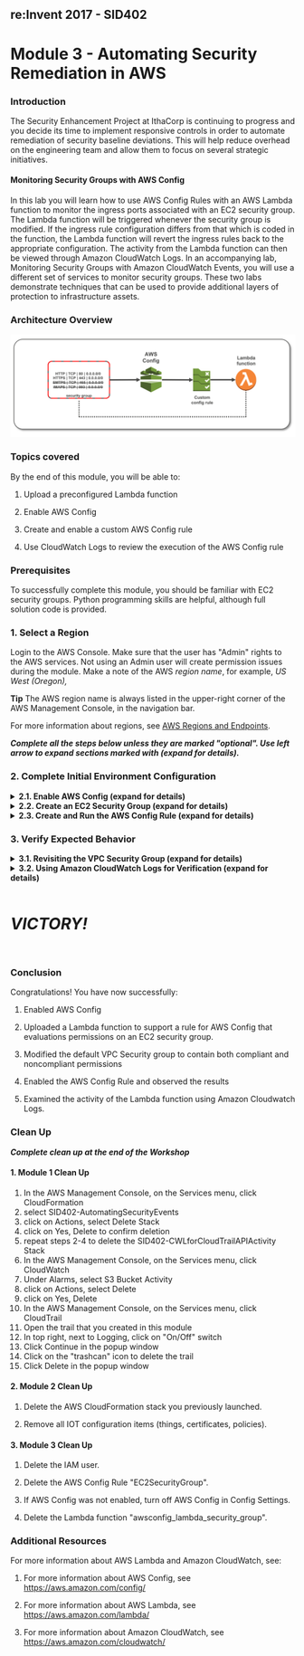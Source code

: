 ## re:Invent 2017 - SID402

# Module 3 - Automating Security Remediation in AWS

### Introduction

The Security Enhancement Project at IthaCorp is continuing to progress and you decide its time to implement responsive controls in order to automate remediation of security baseline deviations. This will help reduce overhead on the engineering team and allow them to focus on several strategic initiatives.

#### Monitoring Security Groups with AWS Config

In this lab you will learn how to use AWS Config Rules with an AWS Lambda function to monitor the ingress ports associated with an EC2 security group.   The Lambda function will be triggered whenever the security group is modified.  If the ingress rule configuration differs from that which is coded in the function, the Lambda function will revert the ingress rules back to the appropriate configuration.  The activity from the Lambda function can then be viewed through Amazon CloudWatch Logs.  In an accompanying lab, Monitoring Security Groups with Amazon CloudWatch Events, you will use a different set of services to monitor security groups.  These two labs demonstrate techniques that can be used to provide additional layers of protection to infrastructure assets.

### Architecture Overview

![](./images/diagramm3.png)

### Topics covered

By the end of this module, you will be able to:

1.  Upload a preconfigured Lambda function

2.  Enable AWS Config

3.  Create and enable a custom AWS Config rule

4.  Use CloudWatch Logs to review the execution of the AWS Config rule

### Prerequisites

To successfully complete this module, you should be familiar with EC2 security groups. Python programming skills are helpful, although full solution code is provided.

### 1. Select a Region

Login to the AWS Console. Make sure that the user has "Admin" rights to the AWS services. Not using an Admin user will create permission issues during the module. Make a note of the AWS *region name*, for example, *US West (Oregon),*

**Tip** The AWS region name is always listed in the upper-right corner of the AWS Management Console, in the navigation bar.

For more information about regions, see [AWS Regions and Endpoints](http://docs.aws.amazon.com/general/latest/gr/rande.html).

___Complete all the steps below unless they are marked "optional". Use left arrow to expand sections marked with (expand for details).___

### 2. Complete Initial Environment Configuration

<details>
<summary><strong>2.1. Enable AWS Config (expand for details)
</strong></summary><p>
<br/>

- __2.1.1.__  On the **Services** menu, click **Config**.

- __2.1.2.__  Click **Get Started** if you see a button with that text, else click
    **Settings**.

- __2.1.3.__  Under Resource types to record, *uncheck* the box **Record all resources supported in this region**.

- __2.1.4.__  Click inside of the **Specific types** box. A scroll box field will appear. Scroll down to the EC2 section and click **SecurityGroup**. You should see **EC2: Security Group** appear in the **Specific types** box. Click outside of the box to close the scroll box field.

- __2.1.5.__  Under **Amazon S3 bucket**, select **Create a bucket**. In the **Bucket name** field, use the default name that is provided. Leave the **Prefix (optional)** text box empty. *Make sure that the Bucket Name is not already created else you will get a bucket already exist error.*

- __2.1.6.__  Under **AWS Config Role**, select **Create a Role**. In the **Role name** field, use the default name that is provided.

- __2.1.7.__  Click the **Next** button at the bottom right of the web page.

- __2.1.8.__  On the **AWS Config Rules** page, do not select any rules. You will add a custom rule later. Click **Next**.

- __2.1.9.__  On the **Review** page, click **Confirm.** After a while, you will see the **Config Dashboard** page appear.

![](./images/image3.png)




</details>

<details>
<summary><strong>2.2. Create an EC2 Security Group (expand for details)
</strong></summary><p>
<br/>

- __2.2.1.__ Click the **Services** menu and select **VPC.** The **VPC Dashboard** will appear.

- __2.2.2.__ On the left hand side of the window click **Security Groups**.

- __2.2.3.__ Click **Create Security Group button**.

- __2.2.4.__ In the **Name tag** text box, enter "SID402Module3SG". The **Group name** text box should populate automatically.

- __2.2.5.__ In the Description text box, enter Module 3 Security Group. Keep the default VPC in the **VPC** drop down list.

- __2.2.6.__	Click **Yes, Create** button.

- __2.2.7.__	Select the **SID402Module3SG** Security Group.

- __2.2.8.__	Click on the **Inbound Rules** tab and click the **Edit** button.

- __2.2.9.__	Add the Inbound Rules. Your Inbound Rules should look like this:

<p/>

![](./images/image4.png)

<p/>

You have now set up the ingress configuration of the default security
</details>

<details>
<summary><strong>2.3. Create and Run the AWS Config Rule (expand for details)
</strong></summary><p>
<br/>

- __2.3.1.__ Click on the **Services** menu and select **Config.** The AWS Config page will appear.

- __2.3.2.__  On the left side of the window, click **Rules**. On the bottom of the window, you should see “*No rules. Click Add rule to create a rule”.* Go ahead and click the **Add rule** button. The **Add rule** page will appear.

- __2.3.3.__ Click the **Add custom rule** button.

- __2.3.4.__ In the **Name** field, enter **EC2SecurityGroup**.

- __2.3.5.__ In the Description field enter “Restrict ingress ports to HTTP and
    HTTPS”.

- __2.3.6.__ Click the **Create AWS Lambda function** link. Click **Author From
    Scratch** button.

- __2.3.7.__ In the Name field enter **awsconfig_lambda_security_group**.

- __2.3.8.__ In the **Role** field select **Create a custom role** and a new page
    window will appear.

- __2.3.9.__ In the **IAM Role** field, select **Create new IAM Role** and in the **Role Name** field enter **awsconfig_lambda_ec2_security_group_role**.

- __2.3.10.__ Click on **View Policy Document** to open the policy window and then click on the **Edit** link. Click **Ok** if a warning message appears about reading the documentation.

- __2.3.11.__ In the policy window erase the existing content and enter the following:

````
{
    "Version": "2012-10-17",
    "Statement": [
        {
            "Effect": "Allow",
            "Action": [
                "logs:CreateLogGroup",
                "logs:CreateLogStream",
                "logs:PutLogEvents"
            ],
            "Resource": "arn:aws:logs:*:*:*"
        },
        {
            "Effect": "Allow",
            "Action": [
                "config:PutEvaluations",
                "ec2:DescribeSecurityGroups",
                "ec2:AuthorizeSecurityGroupIngress",
                "ec2:RevokeSecurityGroupIngress"
            ],
            "Resource": "*"
        }
    ]
}
````

- __2.3.12.__ Click the **Allow** button. The page will close and you will return to the Lambda **Basic Information** page.

- __2.3.13.__ Click **Create function**

- __2.3.14.__ For Runtime select **Python 2.7**.

- __2.3.15.__ For Code entry type select **Upload a file from Amazon S3**

- __2.3.16.__ Click the Upload button under Function Package and upload the [awsconfig_lambda_security_group.zip](https://s3-us-west-2.amazonaws.com/sid402-artifacts/lambda/awsconfig_lambda_security_group.py.zip) file.

- __2.3.17.__ In the Handler field enter **awsconfig_lambda_security_group.lambda_handler**.

- __2.3.18.__ Let the **Memory (MB)** field under Basic Settings field with the default value of 128.

- __2.3.19.__ In the **Timeout** fields, set **min** to 1 and **sec** to 0. Lambda functions can run for a maximum of five minutes. This is particular function typically takes less than five seconds to run so allowing one minute should be more than adequate.

- __2.3.20.__ For **VPC** under Network tab, accept the default value of **No VPC**.

- __2.3.21.__ Click “Save” button.

- __2.3.22.__ You should see Python code that looks similar to what appears below. If you don’t see code, revisit the work you did in steps 14 and 15. The part of the handler name to the left of the period must match the file name.

![](./images/image5.png)

Let’s take a look at a few things in the code. Scroll down to where you see the value **REQUIRED_PERMISSIONS**.

![](./images/image6.png)

This is an array of desired ingress IP Permissions in the format used by the **describe_security_groups()** API call which is used later in the code. Notice that the array only contains permissions for HTTP (TCP port 80) and HTTPS (TCP port 443). It does not contain the permissions we added for SMTPS (TCP port 465) and IMAPS (TCP port 993).

If the ingress permissions contain anything other than the permissions in this array, the code uses the
**authorize_security_group_ingress()** and **revoke_security_group_ingress()** calls to add or remove
permissions as appropriate. Therefore, we should expect that the SMTPS (TCP port 465) and IMAPS (TCP port 993) permissions should be removed when we run this function.

- __2.3.23.__ On the upper right part of the page you should some text following **ARN**. Copy the text beginning with **arn:aws:lambda** all the way to the end into scratch text file or leave it in your copy/paste buffer. It should look something like this: *arn:aws:lambda:us-west-2:account number:function:awsconfig_lambda_security_group*

 Go back to the **AWS Config** page that should still be open to **Add custom rule**.

 __Note:__ If you closed the AWS Config page accidentally, then go back to the Lambda page you were just on and click **Services** and select **Config** and do steps 2.1-2.5 again and then continue below.

- __2.3.24.__ In the **AWS Lambda function ARN** field, enter the **arn:aws:lambda** value that you copied in the previous step.

- __2.3.25.__ For Trigger type select **Configuration changes**.

- __2.3.26.__ For **Scope of changes** select the radio box for **Resources**. Click in the **Resources** text box scroll box will appear.

- __2.3.27.__ Pick **EC2: SecurityGroup**. Leave **Resource identifier** empty since we only have one security group in this module.

- __2.3.28.__ In **Rule parameters**, in the **Key** field enter **debug** and in the **Value** field enter **true** to generate additional data you can look at later if you choose.

- __2.3.29.__ Click **Save**. You will return to the AWS Config Rules page. Under the **Compliance** column, you will see the function has been submitted for an initial evaluation. This initial evaluation may take several minutes to complete. This same evaluation will also take place whenever the security group is changed again in the future. Click the refresh button periodically as well to update the evaluation status.

![](./images/image7.png)

- __2.3.30.__ Once the compliance evaluation has taken place, you should see the
    following:

![](./images/image8.png)
</details>

### 3. Verify Expected Behavior

<details>
<summary><strong>3.1. Revisiting the VPC Security Group (expand for details)
</strong></summary><p>
<br/>

- __3.1.1.__ We will now examine the VPC security group that we had previously created to allow HTTP, HTTPS, IMAPS, and SMTPS traffic. Click the **Services** menu and select **VPC**. The **VPC Dashboard** will appear.

- __3.1.2.__ On the left hand side of the window click Security Groups.

- __3.1.3.__ Click the **Inbound** tab that appears below. Notice that only HTTP and HTTPS traffic are permitted as shown below.

![](./images/image9.png)

 This corresponds to the **REQUIRED_PERMISSIONS** that were configured into the Lambda function as described in step 44. The Lambda function detected the additional permissions for SMTPS (TCP port 465) and IMAPS (TCP port 993) that were present in the security group and removed them. In this case, the detection happened during the initial rule validation. If you were to modify the security group again, a
 compliance evaluation would be triggered which would again invoke the Lambda function and the changes would be reverted.
</details>

<details>
<summary><strong>3.2. Using Amazon CloudWatch Logs for Verification (expand for details)
</strong></summary><p>
<br/>

- __3.2.1.__ We will now use Amazon CloudWatch Logs to see what the Lambda function did. Click the **Services** menu and select **Cloudwatch.**

- __3.2.2.__ On the left side of page, select **Logs**.

- __3.2.3.__ Click on the link that contains **awsconfig_lambda_security_group**.

- __3.2.4.__ Under **Log Streams**, beginning with the top link, click each link until you see an entry that contains the words **revoking for** and expand the entry. You should see something similar to this. The security group values have been blacked out. This shows that the two entries for ports 993 and 465 have been removed.

![](./images/image10.png)

- __3.2.5.__ (Optional) If have another 15 minutes remaining, modify the ingress ports of the security group as described in steps 17-24. That will trigger another evaluation of the security group configuration. After 8-13 minutes, the ingress port configuration will revert to include only HTTP (TCP port 80) and HTTPS (TCP port 443). You will be able to verify this by revisiting the security group settings.
</details>

<br>

# ___VICTORY!___

<br>

### Conclusion

Congratulations! You have now successfully:

1.  Enabled AWS Config

2.  Uploaded a Lambda function to support a rule for AWS Config that
    evaluations permissions on an EC2 security group.

3.  Modified the default VPC Security group to contain both compliant
    and noncompliant permissions

4.  Enabled the AWS Config Rule and observed the results

5.  Examined the activity of the Lambda function using Amazon Cloudwatch
    Logs.

### Clean Up

___Complete clean up at the end of the Workshop___

#### 1. Module 1 Clean Up

1. In the AWS Management Console, on the Services menu, click CloudFormation
2. select SID402-AutomatingSecurityEvents
3. click on Actions, select Delete Stack
4. click on Yes, Delete to confirm deletion
5. repeat steps 2-4 to delete the SID402-CWLforCloudTrailAPIActivity Stack
6. In the AWS Management Console, on the Services menu, click CloudWatch
7. Under Alarms, select S3 Bucket Activity
8. click on Actions, select Delete
9. click on Yes, Delete
10. In the AWS Management Console, on the Services menu, click CloudTrail
11. Open the trail that you created in this module
12. In top right, next to Logging, click on "On/Off" switch
13. Click Continue in the popup window
14. Click on the "trashcan" icon to delete the trail
15. Click Delete in the popup window

#### 2. Module 2 Clean Up

1.  Delete the AWS CloudFormation stack you previously launched.

2.  Remove all IOT configuration items (things, certificates, policies).

#### 3. Module 3 Clean Up

1.  Delete the IAM user.

2.  Delete the AWS Config Rule "EC2SecurityGroup".

3. If AWS Config was not enabled, turn off AWS Config in Config Settings.

3. Delete the Lambda function "awsconfig_lambda_security_group".

### Additional Resources

For more information about AWS Lambda and Amazon CloudWatch, see:

1.  For more information about AWS Config, see
    <https://aws.amazon.com/config/>

2.  For more information about AWS Lambda, see
    <https://aws.amazon.com/lambda/>

3.  For more information about Amazon CloudWatch, see
    <https://aws.amazon.com/cloudwatch/>
